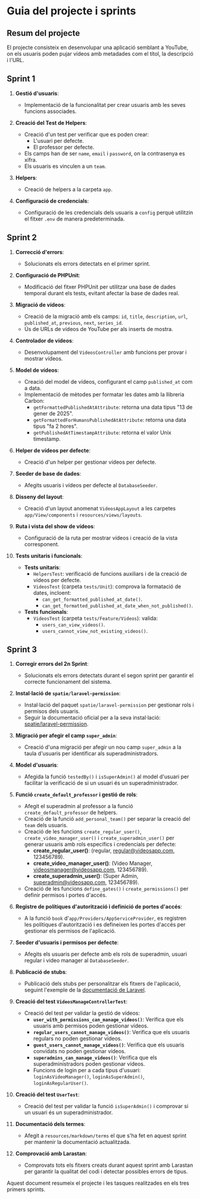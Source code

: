 # Guia del projecte i sprints

## Resum del projecte
El projecte consisteix en desenvolupar una aplicació semblant a YouTube, on els usuaris poden pujar vídeos amb metadades com el títol, la descripció i l'URL.

## Sprint 1
1. **Gestió d'usuaris**:
    - Implementació de la funcionalitat per crear usuaris amb les seves funcions associades.

2. **Creació del Test de Helpers**:
    - Creació d'un test per verificar que es poden crear:
        - L'usuari per defecte.
        - El professor per defecte.
    - Els camps han de ser `name`, `email` i `password`, on la contrasenya es xifra.
    - Els usuaris es vinculen a un `team`.

3. **Helpers**:
    - Creació de helpers a la carpeta `app`.

4. **Configuració de credencials**:
    - Configuració de les credencials dels usuaris a `config` perquè utilitzin el fitxer `.env` de manera predeterminada.

## Sprint 2
1. **Correcció d'errors**:
    - Solucionats els errors detectats en el primer sprint.

2. **Configuració de PHPUnit**:
    - Modificació del fitxer PHPUnit per utilitzar una base de dades temporal durant els tests, evitant afectar la base de dades real.

3. **Migració de vídeos**:
    - Creació de la migració amb els camps: `id`, `title`, `description`, `url`, `published_at`, `previous`, `next`, `series_id`.
    - Ús de URLs de vídeos de YouTube per als inserts de mostra.

4. **Controlador de vídeos**:
    - Desenvolupament del `VideosController` amb funcions per provar i mostrar vídeos.

5. **Model de vídeos**:
    - Creació del model de vídeos, configurant el camp `published_at` com a data.
    - Implementació de mètodes per formatar les dates amb la llibreria Carbon:
        - `getFormattedPublishedAtAttribute`: retorna una data tipus "13 de gener de 2025".
        - `getFormattedForHumansPublishedAtAttribute`: retorna una data tipus "fa 2 hores".
        - `getPublishedAtTimestampAttribute`: retorna el valor Unix timestamp.

6. **Helper de vídeos per defecte**:
    - Creació d'un helper per gestionar vídeos per defecte.

7. **Seeder de base de dades**:
    - Afegits usuaris i vídeos per defecte al `DatabaseSeeder`.

8. **Disseny del layout**:
    - Creació d'un layout anomenat `VideosAppLayout` a les carpetes `app/View/components` i `resources/views/layouts`.

9. **Ruta i vista del show de vídeos**:
    - Configuració de la ruta per mostrar vídeos i creació de la vista corresponent.

10. **Tests unitaris i funcionals**:
    - **Tests unitaris**:
        - `HelpersTest`: verificació de funcions auxiliars i de la creació de vídeos per defecte.
        - `VideosTest` (carpeta `tests/Unit`): comprova la formatació de dates, incloent:
            - `can_get_formatted_published_at_date()`.
            - `can_get_formatted_published_at_date_when_not_published()`.
    - **Tests funcionals**:
        - `VideosTest` (carpeta `tests/Feature/Videos`): valida:
            - `users_can_view_videos()`.
            - `users_cannot_view_not_existing_videos()`.


## Sprint 3

1. **Corregir errors del 2n Sprint**:
    - Solucionats els errors detectats durant el segon sprint per garantir el correcte funcionament del sistema.

2. **Instal·lació de `spatie/laravel-permission`**:
    - Instal·lació del paquet `spatie/laravel-permission` per gestionar rols i permisos dels usuaris.
    - Seguir la documentació oficial per a la seva instal·lació: [spatie/laravel-permission](https://spatie.be/docs/laravel-permission/v6/installation-laravel).

3. **Migració per afegir el camp `super_admin`**:
    - Creació d'una migració per afegir un nou camp `super_admin` a la taula d'usuaris per identificar als superadministradors.

4. **Model d'usuaris**:
    - Afegida la funció `testedBy()` i `isSuperAdmin()` al model d'usuari per facilitar la verificació de si un usuari és un superadministrador.

5. **Funció `create_default_professor` i gestió de rols**:
    - Afegit el superadmin al professor a la funció `create_default_professor` de helpers.
    - Creació de la funció `add_personal_team()` per separar la creació del `team` dels usuaris.
    - Creació de les funcions `create_regular_user()`, `create_video_manager_user()` i `create_superadmin_user()` per generar usuaris amb rols específics i credencials per defecte:
        - **create_regular_user()**: (regular, regular@videosapp.com, 123456789).
        - **create_video_manager_user()**: (Video Manager, videosmanager@videosapp.com, 123456789).
        - **create_superadmin_user()**: (Super Admin, superadmin@videosapp.com, 123456789).
    - Creació de les funcions `define_gates()` i `create_permissions()` per definir permisos i portes d'accés.

6. **Registre de polítiques d'autorització i definició de portes d'accés**:
    - A la funció `book` d'`app/Providers/AppServiceProvider`, es registren les polítiques d'autorització i es defineixen les portes d'accés per gestionar els permisos de l'aplicació.

7. **Seeder d'usuaris i permisos per defecte**:
    - Afegits els usuaris per defecte amb els rols de superadmin, usuari regular i video manager al `DatabaseSeeder`.

8. **Publicació de stubs**:
    - Publicació dels stubs per personalitzar els fitxers de l'aplicació, seguint l'exemple de la [documentació de Laravel](https://laravel-news.com/customizing-stubs-in-laravel).

9. **Creació del test `VideosManageControllerTest`**:
    - Creació del test per validar la gestió de vídeos:
        - **`user_with_permissions_can_manage_videos()`**: Verifica que els usuaris amb permisos poden gestionar vídeos.
        - **`regular_users_cannot_manage_videos()`**: Verifica que els usuaris regulars no poden gestionar vídeos.
        - **`guest_users_cannot_manage_videos()`**: Verifica que els usuaris convidats no poden gestionar vídeos.
        - **`superadmins_can_manage_videos()`**: Verifica que els superadministradors poden gestionar vídeos.
        - Funcions de login per a cada tipus d'usuari: `loginAsVideoManager()`, `loginAsSuperAdmin()`, `loginAsRegularUser()`.

10. **Creació del test `UserTest`**:
    - Creació del test per validar la funció `isSuperAdmin()` i comprovar si un usuari és un superadministrador.

11. **Documentació dels termes**:
    - Afegit a `resources/markdown/terms` el que s'ha fet en aquest sprint per mantenir la documentació actualitzada.

12. **Comprovació amb Larastan**:
    - Comprovats tots els fitxers creats durant aquest sprint amb Larastan per garantir la qualitat del codi i detectar possibles errors de tipus.


Aquest document resumeix el projecte i les tasques realitzades en els tres primers sprints.
